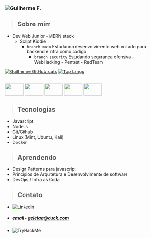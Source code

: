 ### ![Guilherme F.](https://www.linkedin.com/in/guilherme-ferreira-48b135247/)
> ## Sobre mim
* Dev Web Junior - MERN stack
  * Script Kiddie
    - ```branch main``` Estudando desenvolvimento web voltado para backend e infra como código
      - ```branch security``` Estudando segurança ofensiva - WebHacking - Pentest - RedTeam


[![Guilherme GitHub stats](https://github-readme-stats.vercel.app/api?username=geleiaa&show_icons=true&theme=chartreuse-dark)](https://github.com/geleiaa)
[![Top Langs](https://github-readme-stats.vercel.app/api/top-langs/?username=geleiaa&layout=compact&show_icons=true&theme=chartreuse-dark)](https://github.com/geleiaa)


<div style="display: inline_block"><br>
  <img height="40" width="60" src="https://cdn.jsdelivr.net/gh/devicons/devicon/icons/nodejs/nodejs-plain-wordmark.svg" />
  <img height="40" width="60" src="https://cdn.jsdelivr.net/gh/devicons/devicon/icons/express/express-original.svg" />
  <img height="40" width="60" src="https://cdn.jsdelivr.net/gh/devicons/devicon/icons/git/git-original-wordmark.svg" />
  <img height="40" width="60" src="https://cdn.jsdelivr.net/gh/devicons/devicon/icons/linux/linux-original.svg" />
  <img height="40" width="60" src="https://cdn.jsdelivr.net/gh/devicons/devicon/icons/docker/docker-original-wordmark.svg" />
</div>

> ## Tecnologias

- Javascript
- Node.js 
- Git/Github
- Linux (Mint, Ubuntu, Kali)
- Docker

> ## Aprendendo

- Design Patterns para javascript
- Princípios de Arquitetura e Desenvolvimento de software 
- DevOps / Infra as Coda 

> ## Contato

- ![Linkedin](https://www.linkedin.com/in/guilherme-ferreira-48b135247/)
- ##### email - geleiaa@duck.com
- ![TryHackMe](https://tryhackme.com/p/gleleiauu)
